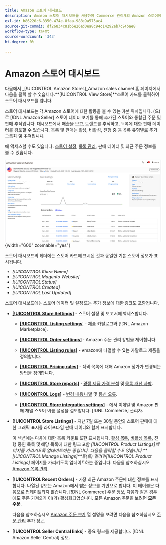 ```yaml
---
title: Amazon 스토어 대시보드
description: Amazon 스토어 대시보드를 사용하여 Commerce 관리자의 Amazon 스토어에 대한 활동을 봅니다.
exl-id: b86220c6-8350-474e-8faa-988a9a575ac4
source-git-commit: df26834c81b5e26ad0ea8c94c14292eb7c24bae8
workflow-type: tm+mt
source-wordcount: '343'
ht-degree: 0%

---
```


# Amazon 스토어 대시보드

다음에서 _[!UICONTROL Amazon Stores]_Amazon sales channel 홈 페이지에서 다음을 클릭 할 수 있습니다.**[!UICONTROL View Store]**스토어 카드를 클릭하여 스토어 대시보드를 엽니다.

스토어 대시보드는 각 Amazon 스토어에 대한 활동을 볼 수 있는 기본 위치입니다. (으)로 [!DNL Amazon Seller] 스토어 데이터 보기를 통해 추가된 스토어와 통합된 주문 및 판매 추적입니다. 대시보드에서 매출을 보고, 트렌드를 추적하고, 목록에 대한 판매 데이터를 검토할 수 있습니다. 목록 및 판매는 활성, 비활성, 진행 중 등 목록 유형별로 추가 그룹화 및 추적됩니다.

에 액세스할 수도 있습니다. [스토어 설정](./ob-store-review.md), [목록 관리](./managing-product-listings.md), 판매 데이터 및 최근 주문 정보를 볼 수 있습니다.

![Amazon 스토어 대시보드](assets/amazon-store-dashboard.png){width="600" zoomable="yes"}

스토어 대시보드의 헤더에는 스토어 카드에 표시된 것과 동일한 기본 스토어 정보가 표시됩니다.

- _[!UICONTROL Store Name]_
- _[!UICONTROL Magento Website]_
- _[!UICONTROL Status]_
- _[!UICONTROL Created]_
- _[!UICONTROL Last Updated]_

스토어 대시보드에는 스토어 데이터 및 설정 또는 추가 정보에 대한 링크도 포함됩니다.

- [**[!UICONTROL Store Settings]**](./ob-store-review.md) - 스토어 설정 및 보고서에 액세스합니다.

   - [**[!UICONTROL Listing settings]**](./listing-settings.md) - 제품 카탈로그와 [!DNL Amazon Marketplace].

   - [**[!UICONTROL Order settings]**](./order-settings.md) - Amazon 주문 관리 방법을 제어합니다.

   - [**[!UICONTROL Listing rules]**](./listing-rules.md) - Amazon에 나열할 수 있는 카탈로그 제품을 정의합니다.

   - [**[!UICONTROL Pricing rules]**](./pricing-products.md) - 적격 목록에 대해 Amazon 정가가 변경되는 방법을 정의합니다.

   - [**[!UICONTROL Store reports]**](./amazon-logs-reports.md) - [경쟁 제품 가격 분석](./competitive-price-analysis.md) 및 [목록 개선 사항](./listing-improvements.md).

   - [**[!UICONTROL Logs]**](./amazon-logs-reports.md) - [변경 내용 나열](./listing-changes-log.md) 및 [통신 오류](./communication-errors-log.md).

   - [**[!UICONTROL Store integration settings]**](./store-integration-settings.md) - 에서 이메일 및 Amazon 판매 채널 스토어 이름 설정을 검토합니다. [!DNL Commerce] 관리자.

- **[!UICONTROL Store Listings]** - 지난 7일 또는 30일 동안의 스토어 판매에 대한 그래픽 표시를 라이프타임 판매 데이터와 함께 표시합니다.

   이 섹션에는 다음에 대한 목록 카운트 또한 표시됩니다. [활성 목록](./active-listings.md), [비활성 목록](./inactive-listings.md), 진행 중인 목록 및 해당 목록에 대한 링크 포함 _[!UICONTROL Product Listings]_페이지를 가리키도록 업데이트하는 중입니다. 다음을 클릭할 수도 있습니다.**[!UICONTROL Manage Listings]**을(를) 열려면_[!UICONTROL Product Listings]_ 페이지를 가리키도록 업데이트하는 중입니다. 다음을 참조하십시오 [Amazon 목록 관리](./managing-product-listings.md).

- **[!UICONTROL Recent Orders]** - 가장 최근 Amazon 주문에 대한 정보를 표시합니다. 나열된 정보는 Amazon에서 받은 정보를 기반으로 합니다. 이 테이블은 다음으로 업데이트되지 않습니다. [!DNL Commerce] 주문 정보, 다음과 같은 경우에도 [주문 가져오기](./order-settings.md) 이(가) 활성화되었습니다. 모든 Amazon 주문을 보려면 **모든 주문**.

   다음을 참조하십시오 [Amazon 주문 보기](./amazon-orders-all.md) 열 설명을 보려면 다음을 참조하십시오 [주문 관리](./managing-orders.md) 추가 정보.

- **[!UICONTROL Seller Central links]** - 중요 링크를 제공합니다. [!DNL Amazon Seller Central] 정보.
